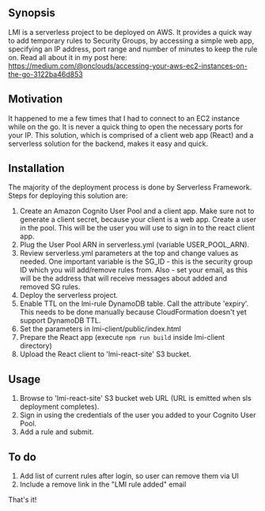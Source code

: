 ## Synopsis

LMI is a serverless project to be deployed on AWS. It provides a quick way to add temporary rules to Security Groups, by accessing a simple web app, specifying an IP address, port range and number of minutes to keep the rule on. Read all about it in my post here: https://medium.com/@onclouds/accessing-your-aws-ec2-instances-on-the-go-3122ba46d853

## Motivation

It happened to me a few times that I had to connect to an EC2 instance while on the go. It is never a quick thing to open the necessary ports for your IP. This solution, which is comprised of a client web app (React) and a serverless solution for the backend, makes it easy and quick.

## Installation

The majority of the deployment process is done by Serverless Framework. Steps for deploying this solution are:
1. Create an Amazon Cognito User Pool and a client app. Make sure not to generate a client secret, because your client is a web app. Create a user in the pool. This will be the user you will use to sign in to the react client app.
2. Plug the User Pool ARN in serverless.yml (variable USER_POOL_ARN).
3. Review serverless.yml parameters at the top and change values as needed. One important variable is the SG_ID - this is the security group ID which you will add/remove rules from. Also - set your email, as this will be the address that will receive messages about added and removed SG rules.
3. Deploy the serverless project.
4. Enable TTL on the lmi-rule DynamoDB table. Call the attribute 'expiry'. This needs to be done manually because CloudFormation doesn't yet support DynamoDB TTL.
5. Set the parameters in lmi-client/public/index.html
6. Prepare the React app (execute `npm run build` inside lmi-client directory)
7. Upload the React client to 'lmi-react-site' S3 bucket.

## Usage

1. Browse to 'lmi-react-site' S3 bucket web URL (URL is emitted when sls deployment completes).
2. Sign in using the credentials of the user you added to your Cognito User Pool.
3. Add a rule and submit.

## To do

1. Add list of current rules after login, so user can remove them via UI
2. Include a remove link in the "LMI rule added" email

That's it!
